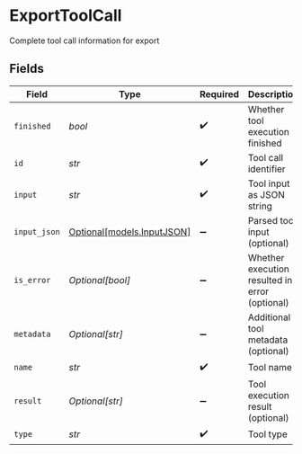 # ExportToolCall

Complete tool call information for export


## Fields

| Field                                                | Type                                                 | Required                                             | Description                                          |
| ---------------------------------------------------- | ---------------------------------------------------- | ---------------------------------------------------- | ---------------------------------------------------- |
| `finished`                                           | *bool*                                               | :heavy_check_mark:                                   | Whether tool execution finished                      |
| `id`                                                 | *str*                                                | :heavy_check_mark:                                   | Tool call identifier                                 |
| `input`                                              | *str*                                                | :heavy_check_mark:                                   | Tool input as JSON string                            |
| `input_json`                                         | [Optional[models.InputJSON]](../models/inputjson.md) | :heavy_minus_sign:                                   | Parsed tool input (optional)                         |
| `is_error`                                           | *Optional[bool]*                                     | :heavy_minus_sign:                                   | Whether execution resulted in error (optional)       |
| `metadata`                                           | *Optional[str]*                                      | :heavy_minus_sign:                                   | Additional tool metadata (optional)                  |
| `name`                                               | *str*                                                | :heavy_check_mark:                                   | Tool name                                            |
| `result`                                             | *Optional[str]*                                      | :heavy_minus_sign:                                   | Tool execution result (optional)                     |
| `type`                                               | *str*                                                | :heavy_check_mark:                                   | Tool type                                            |